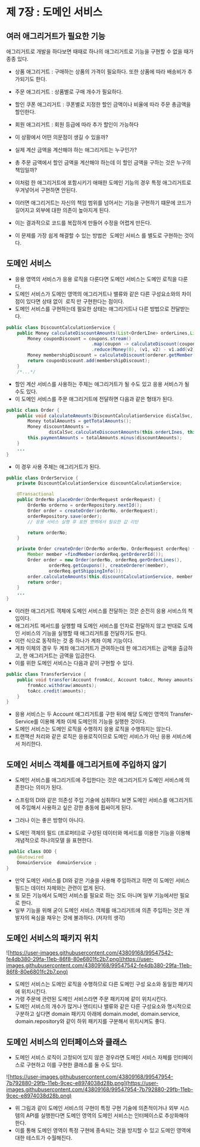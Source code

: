 # 제 7장 : 도메인 서비스
## 여러 애그리거트가 필요한 기능
애그리거트로 개발을 하다보면 때때로 하나의 애그리거트로 기능을 구현할 수 없을 때가 종종 있다.
- 상품 애그리거트 : 구매하는 상품의 가격이 필요하다. 또한 상품에 따라 배송비가 추가되기도 한다.
- 주문 애그리거트 : 상품별로 구매 개수가 필요하다.
- 할인 쿠폰 애그리거트 : 쿠폰별로 지정한 할인 금액이나 비율에 따라 주문 총금액을 할인한다.
- 회원 애그리거트 : 회원 등급에 따라 추가 할인이 가능하다

- 이 상황에서 어떤 의문점이 생길 수 있을까?
- 실제 계산 금액을 계산해야 하는 애그리거트는 누구인가?
- 총 주문 금액에서 할인 금액을 계산해야 하는데 이 할인 금액을 구하는 것은 누구의 책임일까?

- 이처럼 한 애그리거트에 포함시키기 애매한 도메인 기능의 경우 특정 애그리거트로 우겨넣어서 구현하면 안된다.
- 이러면 애그리거트는 자신의 책임 범위를 넘어서는 기능을 구현하기 떄문에 코드가 길어지고 외부에 대한 의존이 높아지게 된다.
- 이는 결과적으로 코드를 복잡하게 만들어 수정을 어렵게 만든다.
- 이 문제를 가장 쉽게 해결할 수 있는 방법은  도메인 서비스 를 별도로 구현하는 것이다.

## 도메인 서비스
- 응용 영역의 서비스가 응용 로직을 다룬다면 도메인 서비스는 도메인 로직을 다룬다.
- 도메인 서비스가 도메인 영역의 애그리거트나 밸류와 같은 다른 구성요소와의 차이점이 있다면 상태 없이  로직 만 구현한다는 점이다.
- 도메인 서비스를 구현하는데 필요한 상태는 애그리거트나 다른 방법으로 전달받는다.

~~~java
public class DiscountCalculationService {
    public Money calculateDiscountAmounts(List<OrderLIne> orderLines,List<Coupon> coupons,MemberGrade grade) {
        Money couponDiscount = coupons.stream()
                                .map(coupon -> calculateDiscount(coupon))
                                .reduce(Money(0), (v1, v2) - v1.add(v2));
        Money membershipDiscount = calculateDiscount(orderer.getMember().getGrade());
        return couponDiscount.add(membershipDiscount);
    }
    /*...*/

~~~
- 할인 계산 서비스를 사용하는 주체는 애그리거트가 될 수도 있고 응용 서비스가 될 수도 있다.
- 이 도메인 서비스를 주문 애그리거트에 전달하면 다음과 같은 형태가 된다.
~~~java
public class Order {
    public void calculateAmounts(DiscountCalculationService disCalSvc, MemberGrade grade) {
        Money totalAmounts = getTotalAmounts();
        Money discountAmounts =
                disCalSvc.calculateDiscountAmounts(this.orderLInes, this.coupons, greade);
        this.paymentAmounts = totalAmounts.minus(discountAmounts);
    }
    ... 
}
~~~
- 이 경우 사용 주체는 애그리거트가 된다.
~~~java
public class OrderService {
    private DiscountCalculationService discountCalculationService;

    @Transactional
    public OrderNo placeOrder(OrderRequest orderRequest) {
        OrderNo orderno = orderRepository.nextId();
        Order order = createOrder(orderNo, orderRequest);
        orderRepository.save(order);
        // 응용 서비스 실행 후 표현 영역에서 필요한 값 리턴

        return orderNo;
    }

    private Order createOrder(OrderNo orderNo, OrderRequest orderReq) {
        Member member =findMember(orderReq.getOrdererId());
        Order order = new Order(orderNo, orderReq.gerOrderLines(),
                orderReq.getCoupons(), createOrderer(member),
                orderReq.getShippingInfo());
        order.calculateAmounts(this.discountCalculationService, member.getGrade());
        return order;
    }
	...
}
~~~
- 이러한 애그리거트 객체에 도메인 서비스를 전달하는 것은 순전히 응용 서비스의 책임이다.
- 애그리거트 메서드를 실행할 때 도메인 서비스를 인자로 전달하지 않고 반대로 도메인 서비스의 기능을 실행할 때 애그리거트를 전달하기도 한다.
- 이런 식으로 동작하는 것 중 하나가 계좌 이체 기능이다.
- 계좌 이체의 경우 두 계좌 애그리거트가 관여하는데 한 애그리거트는 금액을 출금하고, 한 애그리거트는 금액을 입금한다.
- 이를 위한 도메인 서비스는 다음과 같이 구현할 수 있다.

~~~java
public class TransferService {
	public void transfer(Account fromAcc, Account toAcc, Money amounts) {
		fromAcc.withdraw(amounts);
		toAcc.credit(amounts);
	}
}
~~~
- 응용 서비스는 두 Account 애그리거트를 구한 뒤에 해당 도메인 영역의 Transfer-Service를 이용해 계좌 이체 도메인의 기능을 실행한 것이다.
- 도메인 서비스는 도메인 로직을 수행하지 응용 로직을 수행하지는 않는다.
- 트랜잭션 처리와 같은 로직은 응용로직이므로 도메인 서비스가 아닌 응용 서비스에서 처리한다.

##  도메인 서비스 객체를 애그리거트에 주입하지 않기 
- 도메인 서비스를 애그리거트에 주입한다는 것은 애그리거트가 도메인 서비스에 의존한다는 의미가 된다.
- 스프링의 DI와 같은 의존성 주입 기술에 심취하다 보면 도메인 서비스를 애그리거트에 주입해서 사용하고 싶은 강한 충동에 휩싸이게 된다.
- 그러나 이는 좋은 방향이 아니다.

- 도메인 객체의 필드 (프로퍼티)로 구성된 데이터와 메서드를 이용한 기능을 이용해 개념적으로 하나의모델 을 표현한다.
~~~java
 public class DDD {
    @Autowired
    DomainService  domainService ;
}
~~~
- 만약 도메인 서비스를 DI와 같은 기술을 사용해 주입하려고 하면 이 도메인 서비스 필드는 데이터 자체와는 관련이 없게 된다.
- 또 모든 기능에서 도메인 서비스를 필요로 하는 것도 아니며 일부 기능에서만 필요로 한다.
- 일부 기능을 위해 굳이 도메인 서비스 객체를 애그리거트에 의존 주입하는 것은 개발자의 욕심을 채우는 것에 불과하다. (저자의 생각)

##  도메인 서비스의 패키지 위치 

![https://user-images.githubusercontent.com/43809168/99547542-fe4db380-29fa-11eb-86f8-80e6801fc2b7.png](https://user-images.githubusercontent.com/43809168/99547542-fe4db380-29fa-11eb-86f8-80e6801fc2b7.png)

- 도메인 서비스는 도메인 로직을 수행하므로 다른 도메인 구성 요소와 동일한 패키지에 위치시킨다.
- 가령 주문에 관련된 도메인 서비스라면 주문 패키지에 같이 위치시킨다.
- 도메인 서비스의 개수가 많거나 엔티티나 밸류와 같은 다른 구성요소와 명시적으로 구분하고 싶다면 domain 패키지 아래에 domain.model, domain.service, domain.repository와 같이 하위 패키지를 구분해서 위치시켜도 좋다.

##  도메인 서비스의 인터페이스와 클래스 

- 도메인 서비스 로직이 고정되어 있지 않은 경우라면 도메인 서비스 자체를 인터페이스로 구현하고 이를 구현한 클래스를 둘 수도 있다.

![https://user-images.githubusercontent.com/43809168/99547954-7b792880-29fb-11eb-9cec-e8974038d28b.png](https://user-images.githubusercontent.com/43809168/99547954-7b792880-29fb-11eb-9cec-e8974038d28b.png)

- 위 그림과 같이 도메인 서비스의 구현이 특정 구현 기술에 의존적이거나 외부 시스템의 API를 실행한다면 도메인 영역의 도메인 서비스는 인터페이스로 추상화해야 한다.
- 이를 통해 도메인 영역이 특정 구현에 종속되는 것을 방지할 수 있고 도메인 영역에 대한 테스트가 수월해진다.
